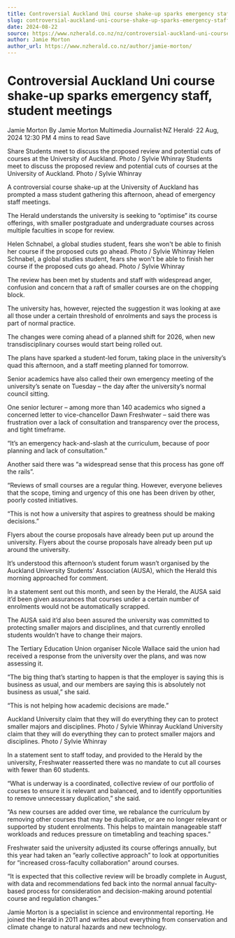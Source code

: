 ```yaml
---
title: Controversial Auckland Uni course shake-up sparks emergency staff, student meetings
slug: controversial-auckland-uni-course-shake-up-sparks-emergency-staff-student-meetings
date: 2024-08-22
source: https://www.nzherald.co.nz/nz/controversial-auckland-uni-course-shake-up-sparks-emergency-staff-student-meetings/6KFSFD4WHRCOPB4XF67T6Z33EU/
author: Jamie Morton
author_url: https://www.nzherald.co.nz/author/jamie-morton/
---
```


# Controversial Auckland Uni course shake-up sparks emergency staff, student meetings
Jamie Morton
By Jamie Morton
Multimedia Journalist·NZ Herald·
22 Aug, 2024 12:30 PM
4 mins to read
Save

Share
Students meet to discuss the proposed review and potential cuts of courses at the University of Auckland. Photo / Sylvie Whinray
Students meet to discuss the proposed review and potential cuts of courses at the University of Auckland. Photo / Sylvie Whinray

A controversial course shake-up at the University of Auckland has prompted a mass student gathering this afternoon, ahead of emergency staff meetings.

The Herald understands the university is seeking to “optimise” its course offerings, with smaller postgraduate and undergraduate courses across multiple faculties in scope for review.

Helen Schnabel, a global studies student, fears she won't be able to finish her course if the proposed cuts go ahead. Photo / Sylvie Whinray
Helen Schnabel, a global studies student, fears she won't be able to finish her course if the proposed cuts go ahead. Photo / Sylvie Whinray

The review has been met by students and staff with widespread anger, confusion and concern that a raft of smaller courses are on the chopping block.

The university has, however, rejected the suggestion it was looking at axe all those under a certain threshold of enrolments and says the process is part of normal practice.

The changes were coming ahead of a planned shift for 2026, when new transdisciplinary courses would start being rolled out.

The plans have sparked a student-led forum, taking place in the university’s quad this afternoon, and a staff meeting planned for tomorrow.

Senior academics have also called their own emergency meeting of the university’s senate on Tuesday – the day after the university’s normal council sitting.

One senior lecturer – among more than 140 academics who signed a concerned letter to vice-chancellor Dawn Freshwater – said there was frustration over a lack of consultation and transparency over the process, and tight timeframe.

“It’s an emergency hack-and-slash at the curriculum, because of poor planning and lack of consultation.”

Another said there was “a widespread sense that this process has gone off the rails”.

“Reviews of small courses are a regular thing. However, everyone believes that the scope, timing and urgency of this one has been driven by other, poorly costed initiatives.

“This is not how a university that aspires to greatness should be making decisions.”

Flyers about the course proposals have already been put up around the university.
Flyers about the course proposals have already been put up around the university.

It’s understood this afternoon’s student forum wasn’t organised by the Auckland University Students’ Association (AUSA), which the Herald this morning approached for comment.

In a statement sent out this month, and seen by the Herald, the AUSA said it’d been given assurances that courses under a certain number of enrolments would not be automatically scrapped.

The AUSA said it’d also been assured the university was committed to protecting smaller majors and disciplines, and that currently enrolled students wouldn’t have to change their majors.

The Tertiary Education Union organiser Nicole Wallace said the union had received a response from the university over the plans, and was now assessing it.

“The big thing that’s starting to happen is that the employer is saying this is business as usual, and our members are saying this is absolutely not business as usual,” she said.

“This is not helping how academic decisions are made.”

Auckland University claim that they will do everything they can to protect smaller majors and disciplines. Photo / Sylvie Whinray
Auckland University claim that they will do everything they can to protect smaller majors and disciplines. Photo / Sylvie Whinray

In a statement sent to staff today, and provided to the Herald by the university, Freshwater reasserted there was no mandate to cut all courses with fewer than 60 students.

“What is underway is a coordinated, collective review of our portfolio of courses to ensure it is relevant and balanced, and to identify opportunities to remove unnecessary duplication,” she said.

“As new courses are added over time, we rebalance the curriculum by removing other courses that may be duplicative, or are no longer relevant or supported by student enrolments. This helps to maintain manageable staff workloads and reduces pressure on timetabling and teaching spaces.”

Freshwater said the university adjusted its course offerings annually, but this year had taken an “early collective approach” to look at opportunities for “increased cross-faculty collaboration” around courses.

“It is expected that this collective review will be broadly complete in August, with data and recommendations fed back into the normal annual faculty-based process for consideration and decision-making around potential course and regulation changes.”

Jamie Morton is a specialist in science and environmental reporting. He joined the Herald in 2011 and writes about everything from conservation and climate change to natural hazards and new technology.